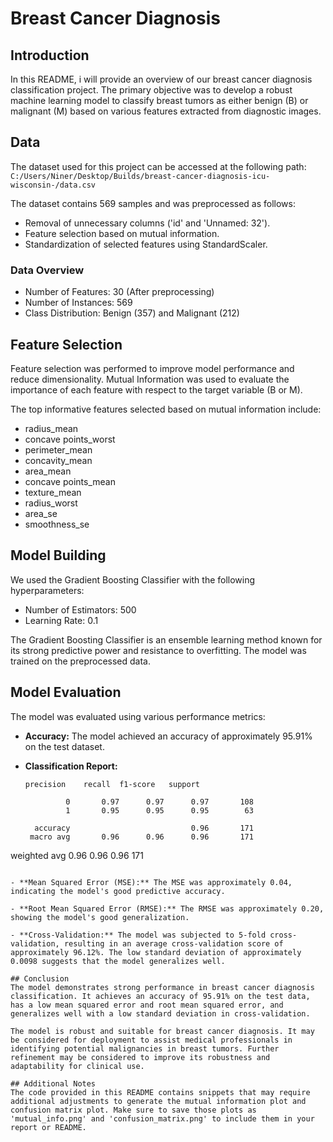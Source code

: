 # Breast Cancer Diagnosis 

## Introduction
In this README, i will provide an overview of our breast cancer diagnosis classification project. The primary objective was to develop a robust machine learning model to classify breast tumors as either benign (B) or malignant (M) based on various features extracted from diagnostic images.

## Data
The dataset used for this project can be accessed at the following path:
`C:/Users/Niner/Desktop/Builds/breast-cancer-diagnosis-icu-wisconsin-/data.csv`

The dataset contains 569 samples and was preprocessed as follows:

- Removal of unnecessary columns ('id' and 'Unnamed: 32').
- Feature selection based on mutual information.
- Standardization of selected features using StandardScaler.

### Data Overview
- Number of Features: 30 (After preprocessing)
- Number of Instances: 569
- Class Distribution: Benign (357) and Malignant (212)

## Feature Selection
Feature selection was performed to improve model performance and reduce dimensionality. Mutual Information was used to evaluate the importance of each feature with respect to the target variable (B or M).

The top informative features selected based on mutual information include:

- radius_mean
- concave points_worst
- perimeter_mean
- concavity_mean
- area_mean
- concave points_mean
- texture_mean
- radius_worst
- area_se
- smoothness_se

## Model Building
We used the Gradient Boosting Classifier with the following hyperparameters:

- Number of Estimators: 500
- Learning Rate: 0.1

The Gradient Boosting Classifier is an ensemble learning method known for its strong predictive power and resistance to overfitting. The model was trained on the preprocessed data.

## Model Evaluation
The model was evaluated using various performance metrics:

- **Accuracy:** The model achieved an accuracy of approximately 95.91% on the test dataset.

- **Classification Report:**
  ```
  precision    recall  f1-score   support

           0       0.97      0.97      0.97       108
           1       0.95      0.95      0.95        63

    accuracy                           0.96       171
   macro avg       0.96      0.96      0.96       171
weighted avg       0.96      0.96      0.96       171
  ```

- **Mean Squared Error (MSE):** The MSE was approximately 0.04, indicating the model's good predictive accuracy.

- **Root Mean Squared Error (RMSE):** The RMSE was approximately 0.20, showing the model's good generalization.

- **Cross-Validation:** The model was subjected to 5-fold cross-validation, resulting in an average cross-validation score of approximately 96.12%. The low standard deviation of approximately 0.0098 suggests that the model generalizes well.

## Conclusion
The model demonstrates strong performance in breast cancer diagnosis classification. It achieves an accuracy of 95.91% on the test data, has a low mean squared error and root mean squared error, and generalizes well with a low standard deviation in cross-validation.

The model is robust and suitable for breast cancer diagnosis. It may be considered for deployment to assist medical professionals in identifying potential malignancies in breast tumors. Further refinement may be considered to improve its robustness and adaptability for clinical use.

## Additional Notes
The code provided in this README contains snippets that may require additional adjustments to generate the mutual information plot and confusion matrix plot. Make sure to save those plots as 'mutual_info.png' and 'confusion_matrix.png' to include them in your report or README.
